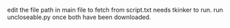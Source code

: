 edit the file path in main file to fetch from script.txt 
needs tkinker to run.
run uncloseable.py once both have been downloaded. 
